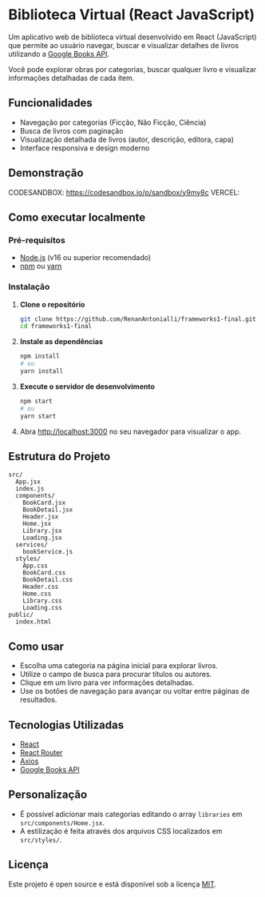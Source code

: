 # Biblioteca Virtual (React JavaScript)

Um aplicativo web de biblioteca virtual desenvolvido em React (JavaScript) que permite ao usuário navegar, buscar e visualizar detalhes de livros utilizando a [Google Books API](https://developers.google.com/books/).

Você pode explorar obras por categorias, buscar qualquer livro e visualizar informações detalhadas de cada item.

## Funcionalidades

- Navegação por categorias (Ficção, Não Ficção, Ciência)
- Busca de livros com paginação
- Visualização detalhada de livros (autor, descrição, editora, capa)
- Interface responsiva e design moderno

## Demonstração

CODESANDBOX: https://codesandbox.io/p/sandbox/y9my8c
VERCEL: 

## Como executar localmente

### Pré-requisitos

- [Node.js](https://nodejs.org/) (v16 ou superior recomendado)
- [npm](https://www.npmjs.com/) ou [yarn](https://yarnpkg.com/)

### Instalação

1. **Clone o repositório**
   ```bash
   git clone https://github.com/RenanAntonialli/frameworks1-final.git
   cd frameworks1-final
   ```

2. **Instale as dependências**
   ```bash
   npm install
   # ou
   yarn install
   ```

3. **Execute o servidor de desenvolvimento**
   ```bash
   npm start
   # ou
   yarn start
   ```

4. Abra [http://localhost:3000](http://localhost:3000) no seu navegador para visualizar o app.

## Estrutura do Projeto

```
src/
  App.jsx
  index.js
  components/
    BookCard.jsx
    BookDetail.jsx
    Header.jsx
    Home.jsx
    Library.jsx
    Loading.jsx
  services/
    bookService.js
  styles/
    App.css
    BookCard.css
    BookDetail.css
    Header.css
    Home.css
    Library.css
    Loading.css
public/
  index.html
```

## Como usar

- Escolha uma categoria na página inicial para explorar livros.
- Utilize o campo de busca para procurar títulos ou autores.
- Clique em um livro para ver informações detalhadas.
- Use os botões de navegação para avançar ou voltar entre páginas de resultados.

## Tecnologias Utilizadas

- [React](https://reactjs.org/)
- [React Router](https://reactrouter.com/)
- [Axios](https://axios-http.com/)
- [Google Books API](https://developers.google.com/books/)

## Personalização

- É possível adicionar mais categorias editando o array `libraries` em `src/components/Home.jsx`.
- A estilização é feita através dos arquivos CSS localizados em `src/styles/`.

## Licença

Este projeto é open source e está disponível sob a licença [MIT](LICENSE).
